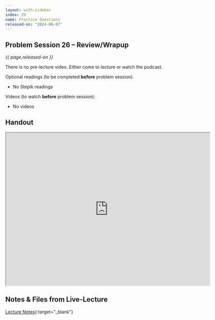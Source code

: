 ```yaml
---
layout: with-sidebar
index: 29
name: Practice Questions
released-on: "2024-06-07"
---
```


## Problem Session 26 – Review/Wrapup

_{{ page.released-on }}_

There is no pre-lecture video. Either come to lecture or watch the podcast.

Optional readings (to be completed **before** problem session). 
- No Stepik readings

Videos (to watch **before** problem session):
- No videos

## Handout

<iframe src="https://drive.google.com/file/d/106qdWCg3S6GpXIs95_wuBCSY5rdNXj53/preview" width="640" height="480" allow="autoplay"></iframe>

## Notes & Files from Live-Lecture

[Lecture Notes](https://github.com/ucsd-cse12-sp24/ucsd-cse12-sp24.github.io/tree/main/_lectures/lecture-26){:target="_blank"}
